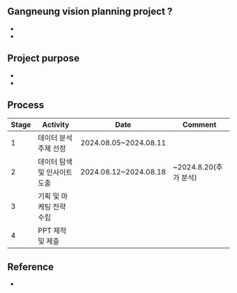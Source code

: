 ## Gangneung vision planning project ?
- 
- 

## Project purpose
- 
- 
## Process

|Stage|Activity|Date|Comment|
|--|--|--|--|
|1|데이터 분석 주제 선정|2024.08.05~2024.08.11||
|2|데이터 탐색 및 인사이트 도출|2024.08.12~2024.08.18|~2024.8.20(추가 분석)|
|3|기획 및 마케팅 전략 수립|||
|4|PPT 제작 및 제출|||

## Reference
- 